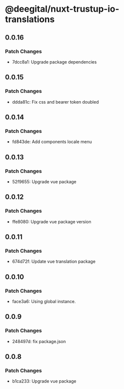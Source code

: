 # @deegital/nuxt-trustup-io-translations

## 0.0.16

### Patch Changes

- 7dcc8a1: Upgrade package dependencies

## 0.0.15

### Patch Changes

- ddda81c: Fix css and bearer token doubled

## 0.0.14

### Patch Changes

- fd843de: Add components locale menu

## 0.0.13

### Patch Changes

- 52f9655: Upgrade vue package

## 0.0.12

### Patch Changes

- ffe8080: Upgrade vue package version

## 0.0.11

### Patch Changes

- 674d72f: Update vue translation package

## 0.0.10

### Patch Changes

- face3a6: Using global instance.

## 0.0.9

### Patch Changes

- 248497d: fix package.json

## 0.0.8

### Patch Changes

- b1ca233: Upgrade vue package
